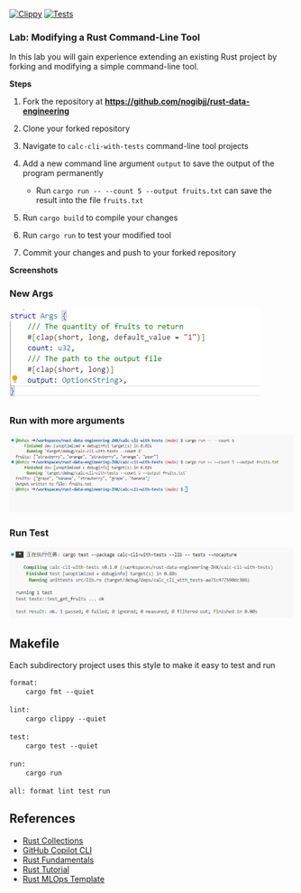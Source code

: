 [![Clippy](https://github.com/nogibjj/ust-data-engineering-ZHX/actions/workflows/lint.yml/badge.svg)](https://github.com/nogibjj/ust-data-engineering-ZHX/actions/workflows/lint.yml)
[![Tests](https://github.com/nogibjj/ust-data-engineering-ZHX/actions/workflows/tests.yml/badge.svg)](https://github.com/nogibjj/ust-data-engineering-ZHX/actions/workflows/tests.yml)


### Lab:  Modifying a Rust Command-Line Tool

In this lab you will gain experience extending an existing Rust project by forking and modifying a simple command-line tool.

**Steps**

1. Fork the repository at **https://github.com/nogibjj/rust-data-engineering**

2. Clone your forked repository 

3. Navigate to `calc-cli-with-tests` command-line tool projects

4. Add a new command line argument `output` to save the output of the program permanently

   - Run `cargo run -- --count 5 --output fruits.txt` can save the result into the file `fruits.txt`

5. Run `cargo build` to compile your changes  

6. Run `cargo run` to test your modified tool

7. Commit your changes and push to your forked repository


**Screenshots**
### New Args
![Alt text](image-2.png)


### Run with more arguments
![Alt text](image.png)

### Run Test
![Alt text](image-1.png)


## Makefile

Each subdirectory project uses this style to make it easy to test and run

```
format:
	cargo fmt --quiet

lint:
	cargo clippy --quiet

test:
	cargo test --quiet

run:
	cargo run 

all: format lint test run
```


## References

* [Rust Collections](https://doc.rust-lang.org/std/collections/index.html)
* [GitHub Copilot CLI](https://www.npmjs.com/package/@githubnext/github-copilot-cli)
* [Rust Fundamentals](https://github.com/alfredodeza/rust-fundamentals)
* [Rust Tutorial](https://nogibjj.github.io/rust-tutorial/)
* [Rust MLOps Template](https://github.com/nogibjj/mlops-template)
